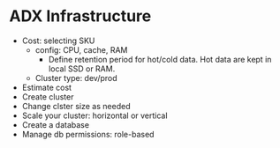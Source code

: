 # ADX Infrastructure

* Cost: selecting SKU
  * config: CPU, cache, RAM
    * Define retention period for hot/cold data. Hot data are kept in local SSD or RAM.
  * Cluster type: dev/prod
* Estimate cost
* Create cluster
* Change clster size as needed
* Scale your cluster: horizontal or vertical
* Create a database
* Manage db permissions: role-based